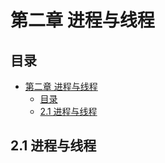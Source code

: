 # 第二章 进程与线程

## 目录
- [第二章 进程与线程](#第二章-进程与线程)
  - [目录](#目录)
  - [2.1 进程与线程](#21-进程与线程)

## 2.1 进程与线程
